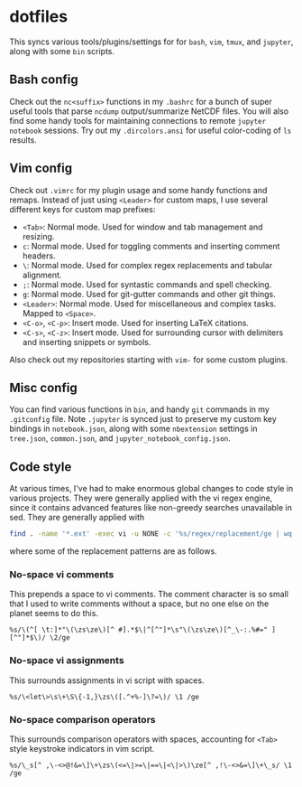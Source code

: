 # dotfiles
This syncs various tools/plugins/settings for for `bash`, `vim`, `tmux`, and `jupyter`, along with some `bin` scripts.

## Bash config
Check out the `nc<suffix>` functions in my `.bashrc` for a bunch of super useful tools that parse `ncdump` output/summarize NetCDF files. You will also find some handy tools for maintaining connections to remote `jupyter notebook` sessions.
Try out my `.dircolors.ansi` for useful color-coding of `ls` results. 

## Vim config
Check out `.vimrc` for my plugin usage and some handy functions and remaps. Instead of
just using `<Leader>` for custom maps, I use several different keys for custom
map prefixes:

* `<Tab>`: Normal mode. Used for window and tab management and resizing.
* `c`: Normal mode. Used for toggling comments and inserting comment headers.
* `\`: Normal mode. Used for complex regex replacements and tabular alignment.
* `;`: Normal mode. Used for syntastic commands and spell checking.
* `g`: Normal mode. Used for git-gutter commands and other git things.
* `<Leader>`: Normal mode. Used for miscellaneous and complex tasks. Mapped to `<Space>`.
* `<C-o>`, `<C-p>`: Insert mode. Used for inserting LaTeX citations.
* `<C-s>`, `<C-z>`: Insert mode. Used for surrounding cursor with delimiters and inserting snippets or symbols.

Also check out my repositories starting with `vim-` for some custom plugins.

## Misc config
You can find various functions in `bin`,
and handy `git` commands in my `.gitconfig` file.
Note `.jupyter` is synced just to preserve my custom key bindings in `notebook.json`, along with some `nbextension` settings in `tree.json`, `common.json`, and `jupyter_notebook_config.json`.
<!-- The `custom` folder contains custom javascript and CSS files controlled by `jupyterthemes`.  -->

## Code style
At various times, I've had to make enormous global changes to code style in various projects. They were generally applied with the vi regex engine, since it contains advanced features like non-greedy searches unavailable in sed. They are generally applied with

```sh
find . -name '*.ext' -exec vi -u NONE -c '%s/regex/replacement/ge | wq' {} \;
```

where some of the replacement patterns are as follows.

### No-space vi comments
This prepends a space to vi comments. The comment character is so small that I used to write comments without a space, but no one else on the planet seems to do this.
```
%s/\(^[ \t:]*"\(\zs\ze\)[^ #].*$\|^[^"]*\s"\(\zs\ze\)[^_\-:.%#=" ][^"]*$\)/ \2/ge
```

### No-space vi assignments
This surrounds assignments in vi script with spaces.
```
%s/\<let\>\s\+\S\{-1,}\zs\([.^+%-]\?=\)/ \1 /ge
```

### No-space comparison operators
This surrounds comparison operators with spaces, accounting for `<Tab>` style keystroke indicators in vim script.
```
%s/\_s[^ ,\-<>@!&=\]\+\zs\(<=\|>=\|==\|<\|>\)\ze[^ ,!\-<>&=\]\+\_s/ \1 /ge
```
